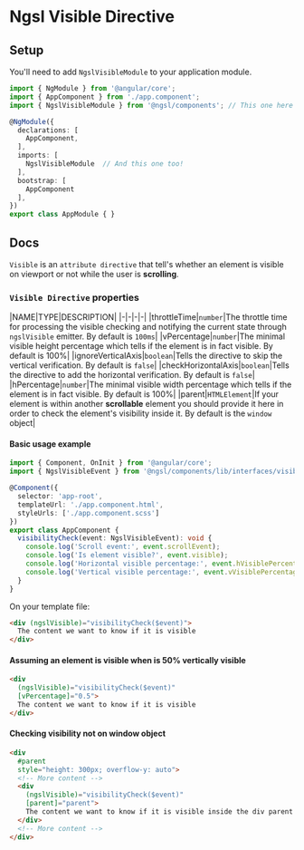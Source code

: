 #  Ngsl Visible Directive

##  Setup
You'll need to add `NgslVisibleModule` to your application module.

```typescript
import { NgModule } from '@angular/core';
import { AppComponent } from './app.component';
import { NgslVisibleModule } from '@ngsl/components'; // This one here

@NgModule({
  declarations: [
    AppComponent,
  ],
  imports: [
    NgslVisibleModule  // And this one too!
  ],
  bootstrap: [
    AppComponent
  ],
})
export class AppModule { }
```

##  Docs

`Visible` is an `attribute directive` that tell's whether an element is visible on viewport or not while the user is **scrolling**.

###  `Visible Directive` properties

|NAME|TYPE|DESCRIPTION|
|-|-|-|-|
|throttleTime|`number`|The throttle time for processing the visible checking and notifying the current state through `ngslVisible` emitter. By default is `100ms`|
|vPercentage|`number`|The minimal visible height percentage which tells if the element is in fact visible. By default is 100%|
|ignoreVerticalAxis|`boolean`|Tells the directive to skip the vertical verification. By default is `false`|
|checkHorizontalAxis|`boolean`|Tells the directive to add the horizontal verification. By default is `false`|
|hPercentage|`number`|The minimal visible width percentage which tells if the element is in fact visible. By default is 100%|
|parent|`HTMLElement`|If your element is within another **scrollable** element you should provide it here in order to check the element's visibility inside it. By default is the `window` object|

####  Basic usage example
```typescript
import { Component, OnInit } from '@angular/core';
import { NgslVisibleEvent } from '@ngsl/components/lib/interfaces/visible-event.interface';

@Component({
  selector: 'app-root',
  templateUrl: './app.component.html',
  styleUrls: ['./app.component.scss']
})
export class AppComponent {
  visibilityCheck(event: NgslVisibleEvent): void {
    console.log('Scroll event:', event.scrollEvent);
    console.log('Is element visible?', event.visible);
    console.log('Horizontal visible percentage:', event.hVisiblePercentage);
    console.log('Vertical visible percentage:', event.vVisiblePercentage);
  }
}
```

On your template file:

```html
<div (ngslVisible)="visibilityCheck($event)">
  The content we want to know if it is visible
</div>
```
#### Assuming an element is visible when is 50% vertically visible
```html
<div 
  (ngslVisible)="visibilityCheck($event)"
  [vPercentage]="0.5">
  The content we want to know if it is visible
</div>
```

#### Checking visibility not on window object

```html
<div 
  #parent 
  style="height: 300px; overflow-y: auto">
  <!-- More content -->
  <div 
    (ngslVisible)="visibilityCheck($event)" 
    [parent]="parent">
    The content we want to know if it is visible inside the div parent
  </div>
  <!-- More content -->
</div>
```